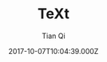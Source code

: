 ---
title: TeXt
github: 'https://github.com/kitian616/jekyll-TeXt-theme'
demo: 'https://tianqi.name/jekyll-TeXt-theme/'
author: Tian Qi
ssg:
  - Jekyll
cms:
  - No Cms
date: 2017-10-07T10:04:39.000Z
github_branch: master
description: "\U0001F48E \U0001F433 A super customizable Jekyll theme for personal site, team site, blog, project, documentation, etc."
stale: false
---